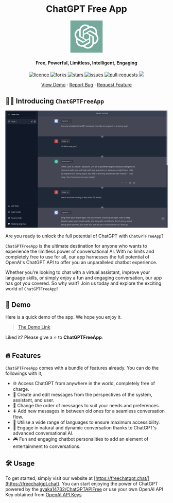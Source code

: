<h1 align="center"><b>ChatGPT Free App</b></h1>

<p align="center">
<img src="public/apple-touch-icon.png" alt="chatgpt-free-app" width="100" />
</p>

<h4 align="center"><b>Free, Powerful, Limitless, Intelligent, Engaging</b></h4>

<p align="center">
<a href="https://github.com/ztjhz/ChatGPTFreeApp/blob/main/LICENSE" target="blank">
<img src="https://img.shields.io/github/license/ztjhz/ChatGPTFreeApp?style=flat-square" alt="licence" />
</a>
<a href="https://github.com/ztjhz/ChatGPTFreeApp/fork" target="blank">
<img src="https://img.shields.io/github/forks/ztjhz/ChatGPTFreeApp?style=flat-square" alt="forks"/>
</a>
<a href="https://github.com/ztjhz/ChatGPTFreeApp/stargazers" target="blank">
<img src="https://img.shields.io/github/stars/ztjhz/ChatGPTFreeApp?style=flat-square" alt="stars"/>
</a>
<a href="https://github.com/ztjhz/ChatGPTFreeApp/issues" target="blank">
<img src="https://img.shields.io/github/issues/ztjhz/ChatGPTFreeApp?style=flat-square" alt="issues"/>
</a>
<a href="https://github.com/ztjhz/ChatGPTFreeApp/pulls" target="blank">
<img src="https://img.shields.io/github/issues-pr/ztjhz/ChatGPTFreeApp?style=flat-square" alt="pull-requests"/>
</a>
<a href="https://twitter.com/intent/tweet?text=👋%20Check%20this%20amazing%20repo%20https://github.com/ztjhz/ChatGPTFreeApp,%20created%20by%20@nikushii_"><img src="https://img.shields.io/twitter/url?label=Share%20on%20Twitter&style=social&url=https%3A%2F%2Fgithub.com%ztjhz%2FChatGPTFreeApp"></a>
</p>

<p align="center">
    <a href="https://freechatgpt.chat">View Demo</a>
    ·
    <a href="https://github.com/ztjhz/ChatGPTFreeApp/issues/new/choose">Report Bug</a>
    ·
    <a href="https://github.com/ztjhz/ChatGPTFreeApp/issues/new/choose">Request Feature</a>
</p>

## 👋🏻 Introducing `ChatGPTFreeApp`

<p align="center">
    <a href="https://freechatgpt.chat" target="_blank">
        <img src="public/landing.png" alt="landing" width=600 />
    </a>
</p>

Are you ready to unlock the full potential of ChatGPT with `ChatGPTFreeApp`?

`ChatGPTFreeApp` is the ultimate destination for anyone who wants to experience the limitless power of conversational AI. With no limits and completely free to use for all, our app harnesses the full potential of OpenAI's ChatGPT API to offer you an unparalleled chatbot experience.

Whether you're looking to chat with a virtual assistant, improve your language skills, or simply enjoy a fun and engaging conversation, our app has got you covered. So why wait? Join us today and explore the exciting world of `ChatGPTFreeApp`!

## 🚀 Demo

Here is a quick demo of the app. We hope you enjoy it.

> [The Demo Link](https://freechatgpt.chat)

Liked it? Please give a ⭐️ to **ChatGPTFreeApp**.

## 🔥 Features

`ChatGPTFreeApp` comes with a bundle of features already. You can do the followings with it,

- 🌐 Access ChatGPT from anywhere in the world, completely free of charge.
- 📝 Create and edit messages from the perspectives of the system, assistant, and user.
- 🔀 Change the order of messages to suit your needs and preferences.
- ➕ Add new messages in between old ones for a seamless conversation flow.
- 💬 Utilise a wide range of languages to ensure maximum accessibility.
- 🤖 Engage in natural and dynamic conversation thanks to ChatGPT's advanced conversational AI.
- 🎮 Fun and engaging chatbot personalities to add an element of entertainment to conversations.

## 🛠️ Usage

To get started, simply visit our website at [https://freechatgpt.chat/](https://freechatgpt.chat). You can start enjoying the power of ChatGPT powered by the [ayaka14732/ChatGPTAPIFree](https://github.com/ayaka14732/ChatGPTAPIFree) or use your own OpenAI API Key obtained from [OpenAI API Keys](https://platform.openai.com/account/api-keys)
